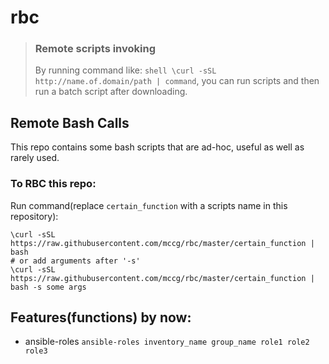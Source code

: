 # rbc

> ### Remote scripts invoking
> By running command like: ``shell \curl -sSL http://name.of.domain/path | command``,
> you can run scripts and then run a batch script after downloading.

## Remote Bash Calls
This repo contains some bash scripts that are 
ad-hoc, useful as well as rarely used.

### To RBC this repo:
Run command(replace ``certain_function`` with a scripts name in this repository):
```shell
\curl -sSL https://raw.githubusercontent.com/mccg/rbc/master/certain_function | bash
# or add arguments after '-s'
\curl -sSL https://raw.githubusercontent.com/mccg/rbc/master/certain_function | bash -s some args
```

## Features(functions) by now:
- ansible-roles ``ansible-roles inventory_name group_name role1 role2 role3``
